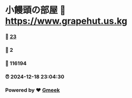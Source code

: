 # 小饅頭の部屋 :link: https://www.grapehut.us.kg 
### :page_facing_up: [23](https://www.grapehut.us.kg/tag.html) 
### :speech_balloon: 2 
### :hibiscus: 116194 
### :alarm_clock: 2024-12-18 23:04:30 
### Powered by :heart: [Gmeek](https://github.com/Meekdai/Gmeek)
